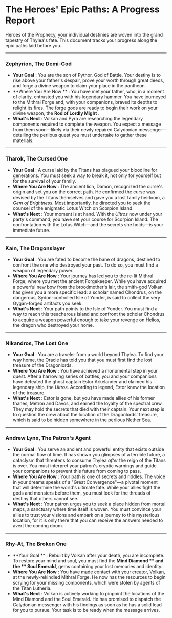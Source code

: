 # The Heroes' Epic Paths: A Progress Report

Heroes of the Prophecy, your individual destinies are woven into the grand tapestry of Thylea's fate. This document tracks your progress along the epic paths laid before you.

---

### **Zephyrion, The Demi-God**

*   **Your Goal** : You are the son of Pythor, God of Battle. Your destiny is to rise above your father's despair, prove your worth through great deeds, and forge a divine weapon to claim your place in the pantheon.
*   **Where You Are Now ** : You have met your father, who, in a moment of clarity, entrusted you with his legendary hammer. You have journeyed to the Mithral Forge and, with your companions, braved its depths to relight its fires. The forge gods are ready to begin their work on your divine weapon, the **Rod of Lordly Might** .
*   **What's Next** : Volkan and Pyra are researching the legendary components required to complete the weapon. You expect a message from them soon—likely via their newly repaired Calydonian messenger—detailing the perilous quest you must undertake to gather these materials.

---

### **Tharok, The Cursed One**

*   **Your Goal** : A curse laid by the Titans has plagued your bloodline for generations. You must seek a way to break it, not only for yourself but for the survival of your family.
*   **Where You Are Now** : The ancient lich, Damon, recognized the curse's origin and set you on the correct path. He confirmed the curse was devised by the Titans themselves and gave you a lost family heirloom, a *Gem of Brightness*. Most importantly, he directed you to seek the counsel of the enigmatic Lotus Witch on Scorpion Island.
*   **What's Next** : Your moment is at hand. With the *Ultros* now under your party's command, you have set your course for Scorpion Island. The confrontation with the Lotus Witch—and the secrets she holds—is your immediate future.

---

### **Kain, The Dragonslayer**

*   **Your Goal** : You are fated to become the bane of dragons, destined to confront the one who destroyed your past. To do so, you must find a weapon of legendary power.
*   **Where You Are Now** : Your journey has led you to the re-lit Mithral Forge, where you met the ancient Forgekeeper. While you have acquired a powerful new bow from the broodmother's lair, the smith-god Volkan has given you a more specific lead: a scholar named Chondrus, on the dangerous, Sydon-controlled Isle of Yonder, is said to collect the very Gygan-forged artifacts you seek.
*   **What's Next** : Your path points to the Isle of Yonder. You must find a way to reach this treacherous island and confront the scholar Chondrus to acquire a weapon powerful enough to take your revenge on Helios, the dragon who destroyed your home.

---

### **Nikandros, The Lost One**

*   **Your Goal** : You are a traveler from a world beyond Thylea. To find your way home, the Oracle has told you that you must first find the lost treasure of the Dragonlords.
*   **Where You Are Now** : You have achieved a monumental step in your quest. After a harrowing series of battles, you and your companions have defeated the ghost captain Estor Arkelander and claimed his legendary ship, the *Ultros*. According to legend, Estor knew the location of the treasure.
*   **What's Next** : Estor is gone, but you have made allies of his former thanes, Metron and Davos, and earned the loyalty of the spectral crew. They may hold the secrets that died with their captain. Your next step is to question the crew about the location of the Dragonlords' treasure, which is said to be hidden somewhere in the perilous Nether Sea.

---

### **Andrew Lynx, The Patron's Agent**

*   **Your Goal** : You serve an ancient and powerful entity that exists outside the normal flow of time. It has shown you glimpses of a terrible future, a cataclysm that threatens to consume Thylea *after* the reign of the Titans is over. You must interpret your patron's cryptic warnings and guide your companions to prevent this future from coming to pass.
*   **Where You Are Now** : Your path is one of secrets and riddles. The voice in your dreams speaks of a "Great Convergence"—a pivotal moment that will determine the world's ultimate fate. While your allies fight the gods and monsters before them, you must look for the threads of destiny that others cannot see.
*   **What's Next** : Your patron urges you to seek a place hidden from mortal maps, a sanctuary where time itself is woven. You must convince your allies to trust your visions and embark on a journey to this mysterious location, for it is only there that you can receive the answers needed to avert the coming doom.

---

### **Rhy-At, The Broken One**

*   **Your Goal ** : Rebuilt by Volkan after your death, you are incomplete. To restore your mind and soul, you must find the **Mind Diamond ** and the ** Soul Emerald**, gems containing your lost memories and identity.
*   **Where You Are Now** : You have made contact with your creator, Volkan, at the newly-rekindled Mithral Forge. He now has the resources to begin scrying for your missing components, which were stolen by agents of the Titan Lutheria.
*   **What's Next** : Volkan is actively working to pinpoint the locations of the Mind Diamond and the Soul Emerald. He has promised to dispatch the Calydonian messenger with his findings as soon as he has a solid lead for you to pursue. Your task is to be ready when the message arrives. 